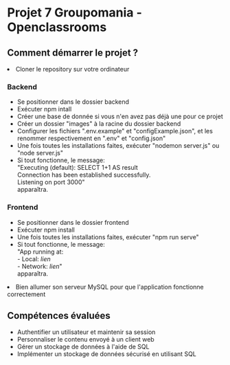 <h1><strong>Projet 7 Groupomania - Openclassrooms</strong></h1>

<h2><strong>Comment démarrer le projet ?</strong></h2>

<li>Cloner le repository sur votre ordinateur</li>

<h3><strong>Backend</strong></h3>

<ul>
    <li>Se positionner dans le dossier backend</li>
    <li>Exécuter npm intall</li>
    <li>Créer une base de donnée si vous n'en avez pas déjà une pour ce projet</li>
    <li>Créer un dossier "images" à la racine du dossier backend</li>
    <li>Configurer les fichiers ".env.example" et "configExample.json", et les renommer respectivement en ".env" et "config.json"</li>
    <li>Une fois toutes les installations faites, exécuter "nodemon server.js" ou "node server.js"</li>
    <li>Si tout fonctionne, le message: <br> "Executing (default): SELECT 1+1 AS result<br>Connection has been established successfully.<br>Listening on port 3000"<br> apparaîtra.
</ul>

<h3><strong>Frontend</strong></h3>

<ul>
    <li>Se positionner dans le dossier frontend</li>
    <li>Exécuter npm install</li>
    <li>Une fois toutes les installations faites, exécuter "npm run serve"</li>
    <li>Si tout fonctionne, le message:<br> "App running at:<br>- Local: <em>lien</em><br>- Network: <em>lien</em>"<br> apparaîtra.</li>
</ul>

<li>Bien allumer son serveur MySQL pour que l'application fonctionne correctement</li>

<h2><strong>Compétences évaluées</strong></h2>

<ul>
    <li>Authentifier un utilisateur et maintenir sa session</li>
    <li>Personnaliser le contenu envoyé à un client web</li>
    <li>Gérer un stockage de données à l'aide de SQL</li>
    <li>Implémenter un stockage de données sécurisé en utilisant SQL</li>
</ul>
